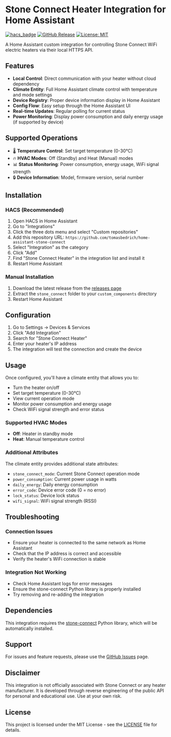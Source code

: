 # Stone Connect Heater Integration for Home Assistant

[![hacs_badge](https://img.shields.io/badge/HACS-Custom-41BDF5.svg)](https://github.com/hacs/integration)
[![GitHub Release](https://img.shields.io/github/release/tomasbedrich/home-assistant-stone-connect.svg)](https://github.com/tomasbedrich/home-assistant-stone-connect/releases)
[![License: MIT](https://img.shields.io/badge/License-MIT-yellow.svg)](https://opensource.org/licenses/MIT)

A Home Assistant custom integration for controlling Stone Connect WiFi electric heaters via their local HTTPS API.

## Features

- **Local Control**: Direct communication with your heater without cloud dependency
- **Climate Entity**: Full Home Assistant climate control with temperature and mode settings
- **Device Registry**: Proper device information display in Home Assistant
- **Config Flow**: Easy setup through the Home Assistant UI
- **Real-time Updates**: Regular polling for current status
- **Power Monitoring**: Display power consumption and daily energy usage (if supported by device)

## Supported Operations

- 🌡️ **Temperature Control**: Set target temperature (0-30°C)
- 🔥 **HVAC Modes**: Off (Standby) and Heat (Manual) modes
- 📊 **Status Monitoring**: Power consumption, energy usage, WiFi signal strength
- 🔒 **Device Information**: Model, firmware version, serial number

## Installation

### HACS (Recommended)

1. Open HACS in Home Assistant
2. Go to "Integrations"
3. Click the three dots menu and select "Custom repositories"
4. Add this repository URL: `https://github.com/tomasbedrich/home-assistant-stone-connect`
5. Select "Integration" as the category
6. Click "Add"
7. Find "Stone Connect Heater" in the integration list and install it
8. Restart Home Assistant

### Manual Installation

1. Download the latest release from the [releases page](https://github.com/tomasbedrich/home-assistant-stone-connect/releases)
2. Extract the `stone_connect` folder to your `custom_components` directory
3. Restart Home Assistant

## Configuration

1. Go to Settings → Devices & Services
2. Click "Add Integration"
3. Search for "Stone Connect Heater"
4. Enter your heater's IP address
5. The integration will test the connection and create the device

## Usage

Once configured, you'll have a climate entity that allows you to:

- Turn the heater on/off
- Set target temperature (0-30°C)
- View current operation mode
- Monitor power consumption and energy usage
- Check WiFi signal strength and error status

### Supported HVAC Modes

- **Off**: Heater in standby mode
- **Heat**: Manual temperature control

### Additional Attributes

The climate entity provides additional state attributes:

- `stone_connect_mode`: Current Stone Connect operation mode
- `power_consumption`: Current power usage in watts
- `daily_energy`: Daily energy consumption
- `error_code`: Device error code (0 = no error)
- `lock_status`: Device lock status
- `wifi_signal`: WiFi signal strength (RSSI)

## Troubleshooting

### Connection Issues

- Ensure your heater is connected to the same network as Home Assistant
- Check that the IP address is correct and accessible
- Verify the heater's WiFi connection is stable

### Integration Not Working

- Check Home Assistant logs for error messages
- Ensure the stone-connect Python library is properly installed
- Try removing and re-adding the integration

## Dependencies

This integration requires the [stone-connect](https://github.com/tomasbedrich/stone-connect) Python library, which will be automatically installed.

## Support

For issues and feature requests, please use the [GitHub Issues](https://github.com/tomasbedrich/home-assistant-stone-connect/issues) page.

## Disclaimer

This integration is not officially associated with Stone Connect or any heater manufacturer. It is developed through reverse engineering of the public API for personal and educational use. Use at your own risk.

## License

This project is licensed under the MIT License - see the [LICENSE](LICENSE) file for details.
